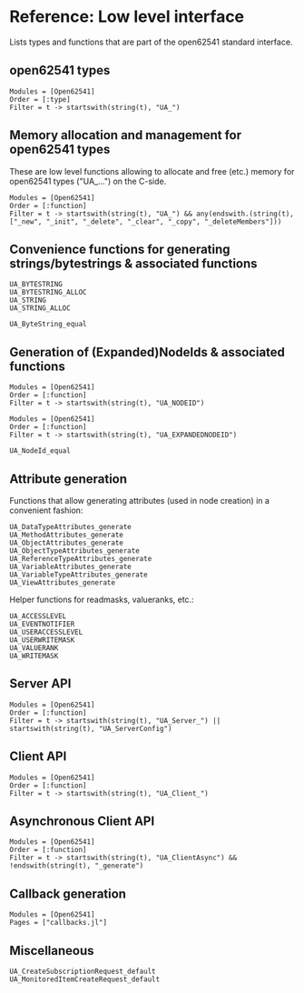 # Reference: Low level interface 

Lists types and functions that are part of the open62541 standard interface.

## open62541 types
```@autodocs
Modules = [Open62541]
Order = [:type]
Filter = t -> startswith(string(t), "UA_")
``` 

## Memory allocation and management for open62541 types
These are low level functions allowing to allocate and free (etc.) memory for 
open62541 types ("UA_...") on the C-side.

```@autodocs
Modules = [Open62541]
Order = [:function]
Filter = t -> startswith(string(t), "UA_") && any(endswith.(string(t), ["_new", "_init", "_delete", "_clear", "_copy", "_deleteMembers"]))
``` 

## Convenience functions for generating strings/bytestrings & associated functions

```@docs
UA_BYTESTRING
UA_BYTESTRING_ALLOC
UA_STRING
UA_STRING_ALLOC
```

```@docs
UA_ByteString_equal
```

## Generation of (Expanded)NodeIds & associated functions
```@autodocs
Modules = [Open62541]
Order = [:function]
Filter = t -> startswith(string(t), "UA_NODEID") 
``` 

```@autodocs
Modules = [Open62541]
Order = [:function]
Filter = t -> startswith(string(t), "UA_EXPANDEDNODEID") 
``` 

```@docs
UA_NodeId_equal
``` 

## Attribute generation

Functions that allow generating attributes (used in node creation) in a convenient
 fashion:

```@docs
UA_DataTypeAttributes_generate
UA_MethodAttributes_generate
UA_ObjectAttributes_generate
UA_ObjectTypeAttributes_generate
UA_ReferenceTypeAttributes_generate
UA_VariableAttributes_generate
UA_VariableTypeAttributes_generate
UA_ViewAttributes_generate
```

Helper functions for readmasks, valueranks, etc.:
```@docs
UA_ACCESSLEVEL
UA_EVENTNOTIFIER
UA_USERACCESSLEVEL
UA_USERWRITEMASK
UA_VALUERANK
UA_WRITEMASK
```

## Server API

```@autodocs
Modules = [Open62541]
Order = [:function]
Filter = t -> startswith(string(t), "UA_Server_") || startswith(string(t), "UA_ServerConfig")
``` 

## Client API

```@autodocs
Modules = [Open62541]
Order = [:function]
Filter = t -> startswith(string(t), "UA_Client_")
``` 

## Asynchronous Client API

```@autodocs
Modules = [Open62541]
Order = [:function]
Filter = t -> startswith(string(t), "UA_ClientAsync") && !endswith(string(t), "_generate")
``` 

## Callback generation

```@autodocs
Modules = [Open62541]
Pages = ["callbacks.jl"]
``` 

## Miscellaneous

```@docs
UA_CreateSubscriptionRequest_default
UA_MonitoredItemCreateRequest_default
```